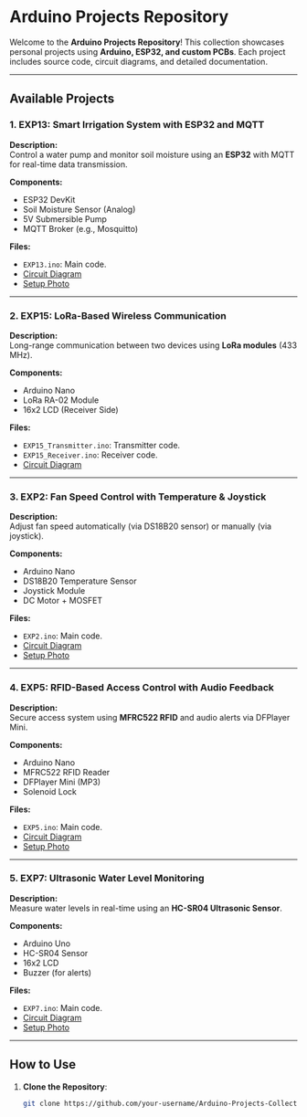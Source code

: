 # Arduino Projects Repository  

Welcome to the **Arduino Projects Repository**! This collection showcases personal projects using **Arduino, ESP32, and custom PCBs**. Each project includes source code, circuit diagrams, and detailed documentation.  

---

## Available Projects  

### 1. **EXP13: Smart Irrigation System with ESP32 and MQTT**  
**Description:**  
Control a water pump and monitor soil moisture using an **ESP32** with MQTT for real-time data transmission.  

**Components:**  
- ESP32 DevKit  
- Soil Moisture Sensor (Analog)  
- 5V Submersible Pump  
- MQTT Broker (e.g., Mosquitto)  

**Files:**  
- `EXP13.ino`: Main code.  
- [Circuit Diagram](./images/EXP13.png)  
- [Setup Photo](./images/EXP13_S.jpg)  

---

### 2. **EXP15: LoRa-Based Wireless Communication**  
**Description:**  
Long-range communication between two devices using **LoRa modules** (433 MHz).  

**Components:**  
- Arduino Nano  
- LoRa RA-02 Module  
- 16x2 LCD (Receiver Side)  

**Files:**  
- `EXP15_Transmitter.ino`: Transmitter code.  
- `EXP15_Receiver.ino`: Receiver code.  
- [Circuit Diagram](./images/EXP15.png)  

---

### 3. **EXP2: Fan Speed Control with Temperature & Joystick**  
**Description:**  
Adjust fan speed automatically (via DS18B20 sensor) or manually (via joystick).  

**Components:**  
- Arduino Nano  
- DS18B20 Temperature Sensor  
- Joystick Module  
- DC Motor + MOSFET  

**Files:**  
- `EXP2.ino`: Main code.  
- [Circuit Diagram](./images/EXP2.jpg)  
- [Setup Photo](./images/EXP2_S.jpg)  

---

### 4. **EXP5: RFID-Based Access Control with Audio Feedback**  
**Description:**  
Secure access system using **MFRC522 RFID** and audio alerts via DFPlayer Mini.  

**Components:**  
- Arduino Nano  
- MFRC522 RFID Reader  
- DFPlayer Mini (MP3)  
- Solenoid Lock  

**Files:**  
- `EXP5.ino`: Main code.  
- [Circuit Diagram](./images/EXP5.png)  
- [Setup Photo](./images/EXP5_S.jpg)  

---

### 5. **EXP7: Ultrasonic Water Level Monitoring**  
**Description:**  
Measure water levels in real-time using an **HC-SR04 Ultrasonic Sensor**.  

**Components:**  
- Arduino Uno  
- HC-SR04 Sensor  
- 16x2 LCD  
- Buzzer (for alerts)  

**Files:**  
- `EXP7.ino`: Main code.  
- [Circuit Diagram](./images/EXP7.jpg)  
- [Setup Photo](./images/EXP7.png)  

---

## How to Use  
1. **Clone the Repository**:  
   ```bash  
   git clone https://github.com/your-username/Arduino-Projects-Collection.git  
